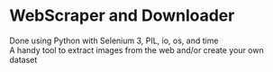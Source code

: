 # WebScraper and Downloader
Done using Python with Selenium 3, PIL, io, os, and time \
A handy tool to extract images from the web and/or create your own dataset
